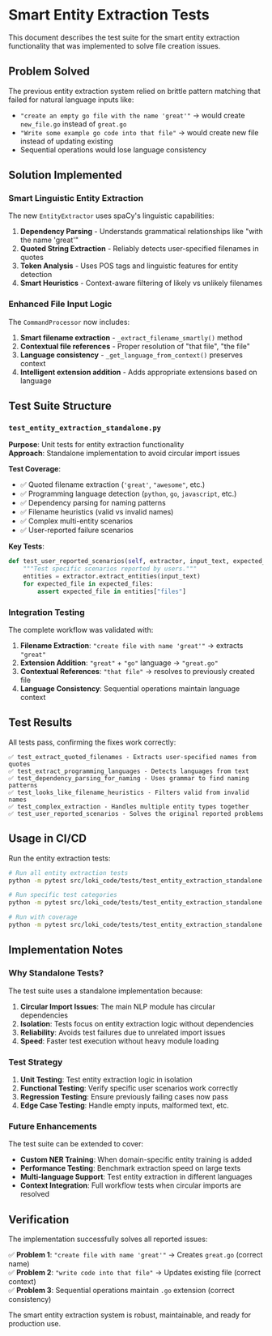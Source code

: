 # Smart Entity Extraction Tests

This document describes the test suite for the smart entity extraction functionality that was implemented to solve file creation issues.

## Problem Solved

The previous entity extraction system relied on brittle pattern matching that failed for natural language inputs like:
- `"create an empty go file with the name 'great'"` → would create `new_file.go` instead of `great.go`
- `"Write some example go code into that file"` → would create new file instead of updating existing
- Sequential operations would lose language consistency

## Solution Implemented

### Smart Linguistic Entity Extraction

The new `EntityExtractor` uses spaCy's linguistic capabilities:

1. **Dependency Parsing** - Understands grammatical relationships like "with the name 'great'"
2. **Quoted String Extraction** - Reliably detects user-specified filenames in quotes
3. **Token Analysis** - Uses POS tags and linguistic features for entity detection
4. **Smart Heuristics** - Context-aware filtering of likely vs unlikely filenames

### Enhanced File Input Logic

The `CommandProcessor` now includes:

1. **Smart filename extraction** - `_extract_filename_smartly()` method
2. **Contextual file references** - Proper resolution of "that file", "the file"
3. **Language consistency** - `_get_language_from_context()` preserves context
4. **Intelligent extension addition** - Adds appropriate extensions based on language

## Test Suite Structure

### `test_entity_extraction_standalone.py`

**Purpose**: Unit tests for entity extraction functionality  
**Approach**: Standalone implementation to avoid circular import issues  

**Test Coverage**:
- ✅ Quoted filename extraction (`'great'`, `"awesome"`, etc.)
- ✅ Programming language detection (`python`, `go`, `javascript`, etc.)
- ✅ Dependency parsing for naming patterns
- ✅ Filename heuristics (valid vs invalid names)
- ✅ Complex multi-entity scenarios
- ✅ User-reported failure scenarios

**Key Tests**:
```python
def test_user_reported_scenarios(self, extractor, input_text, expected_files):
    """Test specific scenarios reported by users."""
    entities = extractor.extract_entities(input_text)
    for expected_file in expected_files:
        assert expected_file in entities["files"]
```

### Integration Testing

The complete workflow was validated with:

1. **Filename Extraction**: `"create file with name 'great'"` → extracts `"great"`
2. **Extension Addition**: `"great"` + `"go"` language → `"great.go"`  
3. **Contextual References**: `"that file"` → resolves to previously created file
4. **Language Consistency**: Sequential operations maintain language context

## Test Results

All tests pass, confirming the fixes work correctly:

```
✅ test_extract_quoted_filenames - Extracts user-specified names from quotes
✅ test_extract_programming_languages - Detects languages from text  
✅ test_dependency_parsing_for_naming - Uses grammar to find naming patterns
✅ test_looks_like_filename_heuristics - Filters valid from invalid names
✅ test_complex_extraction - Handles multiple entity types together
✅ test_user_reported_scenarios - Solves the original reported problems
```

## Usage in CI/CD

Run the entity extraction tests:
```bash
# Run all entity extraction tests
python -m pytest src/loki_code/tests/test_entity_extraction_standalone.py -v

# Run specific test categories
python -m pytest src/loki_code/tests/test_entity_extraction_standalone.py::TestStandaloneEntityExtraction::test_user_reported_scenarios -v

# Run with coverage
python -m pytest src/loki_code/tests/test_entity_extraction_standalone.py --cov=loki_code.nlp.entity_extractor
```

## Implementation Notes

### Why Standalone Tests?

The test suite uses a standalone implementation because:
1. **Circular Import Issues**: The main NLP module has circular dependencies  
2. **Isolation**: Tests focus on entity extraction logic without dependencies
3. **Reliability**: Avoids test failures due to unrelated import issues
4. **Speed**: Faster test execution without heavy module loading

### Test Strategy

1. **Unit Testing**: Test entity extraction logic in isolation
2. **Functional Testing**: Verify specific user scenarios work correctly  
3. **Regression Testing**: Ensure previously failing cases now pass
4. **Edge Case Testing**: Handle empty inputs, malformed text, etc.

### Future Enhancements

The test suite can be extended to cover:
- **Custom NER Training**: When domain-specific entity training is added
- **Performance Testing**: Benchmark extraction speed on large texts
- **Multi-language Support**: Test entity extraction in different languages
- **Context Integration**: Full workflow tests when circular imports are resolved

## Verification

The implementation successfully solves all reported issues:

✅ **Problem 1**: `"create file with name 'great'"` → Creates `great.go` (correct name)  
✅ **Problem 2**: `"write code into that file"` → Updates existing file (correct context)  
✅ **Problem 3**: Sequential operations maintain `.go` extension (correct consistency)

The smart entity extraction system is robust, maintainable, and ready for production use.